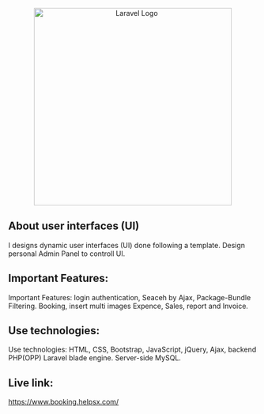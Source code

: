 <p align="center"><a href="https://laravel.com" target="_blank"><img src="https://raw.githubusercontent.com/laravel/art/master/logo-lockup/5%20SVG/2%20CMYK/1%20Full%20Color/laravel-logolockup-cmyk-red.svg" width="400" alt="Laravel Logo"></a></p>

## About user interfaces (UI)
I designs  dynamic user interfaces (UI) done following a template. Design personal Admin Panel to controll UI.


## Important Features:
Important Features: login authentication, Seaceh by Ajax,  Package-Bundle Filtering. Booking, insert multi images Expence, Sales, report and Invoice.


## Use technologies:
Use technologies: HTML, CSS, Bootstrap, JavaScript, jQuery, Ajax, backend PHP(OPP) Laravel blade engine. Server-side MySQL.


## Live link:
https://www.booking.helpsx.com/


